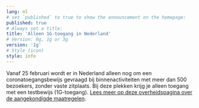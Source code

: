 ```yaml
---
lang: nl
# set `published` to true to show the announcement on the homepage:
published: true
# Always set a title:
title: 'Alleen 1G-toegang in Nederland'
# Version: 0g, 1g or 3g
version: '1g'
# Style (icon)
style: info
---
```

Vanaf 25 februari wordt er in Nederland alleen nog om een coronatoegangsbewijs gevraagd bij binnenactiviteiten met meer dan 500 bezoekers, zonder vaste zitplaats. Bij deze plekken krijg je alleen toegang met een testbewijs (1G-toegang). <a href="https://www.rijksoverheid.nl/onderwerpen/coronavirus-covid-19/algemene-coronaregels/aangekondigde-maatregelen" rel="noopener noreferrer" target="_blank">Lees meer op deze overheidspagina over de aangekondigde maatregelen</a>.
